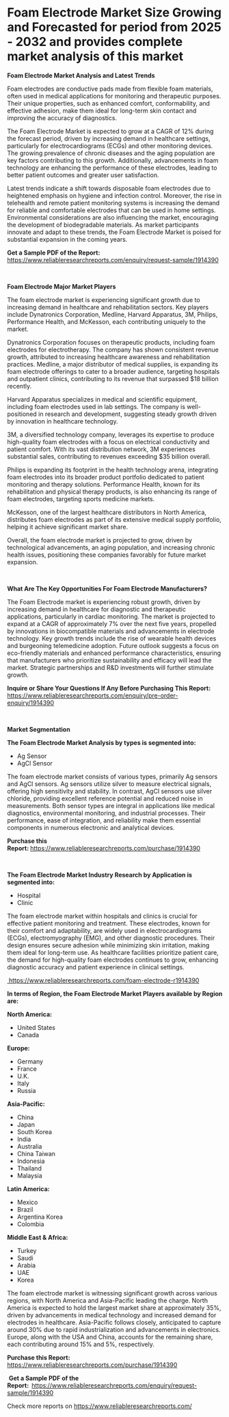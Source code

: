 <p><h1>Foam Electrode Market Size Growing and Forecasted for period from 2025 - 2032 and provides complete market analysis of this market</h1></p><p><strong>Foam Electrode Market Analysis and Latest Trends</strong></p>
<p><p>Foam electrodes are conductive pads made from flexible foam materials, often used in medical applications for monitoring and therapeutic purposes. Their unique properties, such as enhanced comfort, conformability, and effective adhesion, make them ideal for long-term skin contact and improving the accuracy of diagnostics.</p><p>The Foam Electrode Market is expected to grow at a CAGR of 12% during the forecast period, driven by increasing demand in healthcare settings, particularly for electrocardiograms (ECGs) and other monitoring devices. The growing prevalence of chronic diseases and the aging population are key factors contributing to this growth. Additionally, advancements in foam technology are enhancing the performance of these electrodes, leading to better patient outcomes and greater user satisfaction.</p><p>Latest trends indicate a shift towards disposable foam electrodes due to heightened emphasis on hygiene and infection control. Moreover, the rise in telehealth and remote patient monitoring systems is increasing the demand for reliable and comfortable electrodes that can be used in home settings. Environmental considerations are also influencing the market, encouraging the development of biodegradable materials. As market participants innovate and adapt to these trends, the Foam Electrode Market is poised for substantial expansion in the coming years.</p></p>
<p><strong>Get a Sample PDF of the Report:&nbsp;</strong> <a href="https://www.reliableresearchreports.com/enquiry/request-sample/1914390?utm_campaign=2333&utm_medium=2&utm_source=Github&utm_content=ia&utm_term=11022025&utm_id=foam-electrode">https://www.reliableresearchreports.com/enquiry/request-sample/1914390</a></p>
<p>&nbsp;</p>
<p><strong>Foam Electrode Major Market Players</strong></p>
<p><p>The foam electrode market is experiencing significant growth due to increasing demand in healthcare and rehabilitation sectors. Key players include Dynatronics Corporation, Medline, Harvard Apparatus, 3M, Philips, Performance Health, and McKesson, each contributing uniquely to the market.</p><p>Dynatronics Corporation focuses on therapeutic products, including foam electrodes for electrotherapy. The company has shown consistent revenue growth, attributed to increasing healthcare awareness and rehabilitation practices. Medline, a major distributor of medical supplies, is expanding its foam electrode offerings to cater to a broader audience, targeting hospitals and outpatient clinics, contributing to its revenue that surpassed $18 billion recently.</p><p>Harvard Apparatus specializes in medical and scientific equipment, including foam electrodes used in lab settings. The company is well-positioned in research and development, suggesting steady growth driven by innovation in healthcare technology.</p><p>3M, a diversified technology company, leverages its expertise to produce high-quality foam electrodes with a focus on electrical conductivity and patient comfort. With its vast distribution network, 3M experiences substantial sales, contributing to revenues exceeding $35 billion overall.</p><p>Philips is expanding its footprint in the health technology arena, integrating foam electrodes into its broader product portfolio dedicated to patient monitoring and therapy solutions. Performance Health, known for its rehabilitation and physical therapy products, is also enhancing its range of foam electrodes, targeting sports medicine markets.</p><p>McKesson, one of the largest healthcare distributors in North America, distributes foam electrodes as part of its extensive medical supply portfolio, helping it achieve significant market share.</p><p>Overall, the foam electrode market is projected to grow, driven by technological advancements, an aging population, and increasing chronic health issues, positioning these companies favorably for future market expansion.</p></p>
<p>&nbsp;</p>
<p><strong>What Are The Key Opportunities For Foam Electrode Manufacturers?</strong></p>
<p><p>The Foam Electrode market is experiencing robust growth, driven by increasing demand in healthcare for diagnostic and therapeutic applications, particularly in cardiac monitoring. The market is projected to expand at a CAGR of approximately 7% over the next five years, propelled by innovations in biocompatible materials and advancements in electrode technology. Key growth trends include the rise of wearable health devices and burgeoning telemedicine adoption. Future outlook suggests a focus on eco-friendly materials and enhanced performance characteristics, ensuring that manufacturers who prioritize sustainability and efficacy will lead the market. Strategic partnerships and R&D investments will further stimulate growth.</p></p>
<p><strong>Inquire or Share Your Questions If Any Before Purchasing This Report:</strong> <a href="https://www.reliableresearchreports.com/enquiry/pre-order-enquiry/1914390?utm_campaign=2333&utm_medium=2&utm_source=Github&utm_content=ia&utm_term=11022025&utm_id=foam-electrode">https://www.reliableresearchreports.com/enquiry/pre-order-enquiry/1914390</a></p>
<p>&nbsp;</p>
<p><strong>Market Segmentation</strong></p>
<p><strong>The Foam Electrode Market Analysis by types is segmented into:</strong></p>
<p><ul><li>Ag Sensor</li><li>AgCl Sensor</li></ul></p>
<p><p>The foam electrode market consists of various types, primarily Ag sensors and AgCl sensors. Ag sensors utilize silver to measure electrical signals, offering high sensitivity and stability. In contrast, AgCl sensors use silver chloride, providing excellent reference potential and reduced noise in measurements. Both sensor types are integral in applications like medical diagnostics, environmental monitoring, and industrial processes. Their performance, ease of integration, and reliability make them essential components in numerous electronic and analytical devices.</p></p>
<p><strong>Purchase this Report:&nbsp;</strong><a href="https://www.reliableresearchreports.com/purchase/1914390?utm_campaign=2333&utm_medium=2&utm_source=Github&utm_content=ia&utm_term=11022025&utm_id=foam-electrode">https://www.reliableresearchreports.com/purchase/1914390</a></p>
<p>&nbsp;</p>
<p><strong>The Foam Electrode Market Industry Research by Application is segmented into:</strong></p>
<p><ul><li>Hospital</li><li>Clinic</li></ul></p>
<p><p>The foam electrode market within hospitals and clinics is crucial for effective patient monitoring and treatment. These electrodes, known for their comfort and adaptability, are widely used in electrocardiograms (ECGs), electromyography (EMG), and other diagnostic procedures. Their design ensures secure adhesion while minimizing skin irritation, making them ideal for long-term use. As healthcare facilities prioritize patient care, the demand for high-quality foam electrodes continues to grow, enhancing diagnostic accuracy and patient experience in clinical settings.</p></p>
<p><a href="https://www.reliableresearchreports.com/foam-electrode-r1914390?utm_campaign=2333&utm_medium=2&utm_source=Github&utm_content=ia&utm_term=11022025&utm_id=foam-electrode">&nbsp;https://www.reliableresearchreports.com/foam-electrode-r1914390</a></p>
<p><strong>In terms of Region, the Foam Electrode Market Players available by Region are:</strong></p>
<p>
    <p> <strong> North America: </strong>
        <ul>
            <li>United States</li>
            <li>Canada</li>
        </ul>
        </p> 
    <p> <strong> Europe: </strong>
        <ul>
            <li>Germany</li>
            <li>France</li>
            <li>U.K.</li>
            <li>Italy</li>
            <li>Russia</li>
        </ul>
        </p> 
    <p> <strong> Asia-Pacific: </strong>
        <ul>
            <li>China</li>
            <li>Japan</li>
            <li>South Korea</li>
            <li>India</li>
            <li>Australia</li>
            <li>China Taiwan</li>
            <li>Indonesia</li>
            <li>Thailand</li>
            <li>Malaysia</li>
        </ul>
        </p> 
    <p> <strong> Latin America: </strong>
        <ul>
            <li>Mexico</li>
            <li>Brazil</li>
            <li>Argentina Korea</li>
            <li>Colombia</li>
        </ul>
        </p> 
    <p> <strong> Middle East & Africa: </strong>
        <ul>
            <li>Turkey</li>
            <li>Saudi</li>
            <li>Arabia</li>
            <li>UAE</li>
            <li>Korea</li>
        </ul>
    </p>
    </p>
<p><p>The foam electrode market is witnessing significant growth across various regions, with North America and Asia-Pacific leading the charge. North America is expected to hold the largest market share at approximately 35%, driven by advancements in medical technology and increased demand for electrodes in healthcare. Asia-Pacific follows closely, anticipated to capture around 30% due to rapid industrialization and advancements in electronics. Europe, along with the USA and China, accounts for the remaining share, each contributing around 15% and 5%, respectively.</p></p>
<p><strong>Purchase this Report: </strong><a href="https://www.reliableresearchreports.com/purchase/1914390?utm_campaign=2333&utm_medium=2&utm_source=Github&utm_content=ia&utm_term=11022025&utm_id=foam-electrode">https://www.reliableresearchreports.com/purchase/1914390</a></p>
<p>&nbsp;<strong>Get a Sample PDF of the Report:&nbsp;&nbsp;</strong><a href="https://www.reliableresearchreports.com/enquiry/request-sample/1914390?utm_campaign=2333&utm_medium=2&utm_source=Github&utm_content=ia&utm_term=11022025&utm_id=foam-electrode">https://www.reliableresearchreports.com/enquiry/request-sample/1914390</a></p>
<p><strong></strong></p>
<p>Check more reports on <a href="https://www.reliableresearchreports.com/?utm_campaign=2333&utm_medium=2&utm_source=Github&utm_content=ia&utm_term=11022025&utm_id=foam-electrode">https://www.reliableresearchreports.com/</a></p>